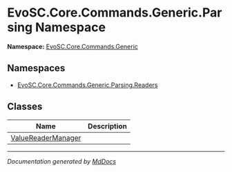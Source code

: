 ﻿<!--  
  <auto-generated>   
    The contents of this file were generated by a tool.  
    Changes to this file may be list if the file is regenerated  
  </auto-generated>   
-->

# EvoSC.Core.Commands.Generic.Parsing Namespace

**Namespace:** [EvoSC.Core.Commands.Generic](../index.md)  

## Namespaces

- [EvoSC.Core.Commands.Generic.Parsing.Readers](Readers/index.md)

## Classes

| Name                                              | Description |
| ------------------------------------------------- | ----------- |
| [ValueReaderManager](ValueReaderManager/index.md) |             |

___

*Documentation generated by [MdDocs](https://github.com/ap0llo/mddocs)*
